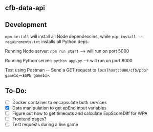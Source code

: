 cfb-data-api
---

## Development

`npm install` will install all Node dependencies, while `pip install -r requirements.txt` installs all Python deps.

Running Node server: `npm run start` --> will run on port 5000

Running Python server: `python app.py` --> will run on port 8000

Test using Postman -- Send a GET request to `localhost:5000/cfb/pbp?gameId=<ESPN gameId>`.

## To-Do:

- [ ] Docker container to encapsulate both services
- [X] Data manipulation to get epEnd input variables
- [ ] Figure out how to get timeouts and calculate ExpScoreDiff for WPA
- [ ] Frontend pages?
- [ ] Test requests during a live game
